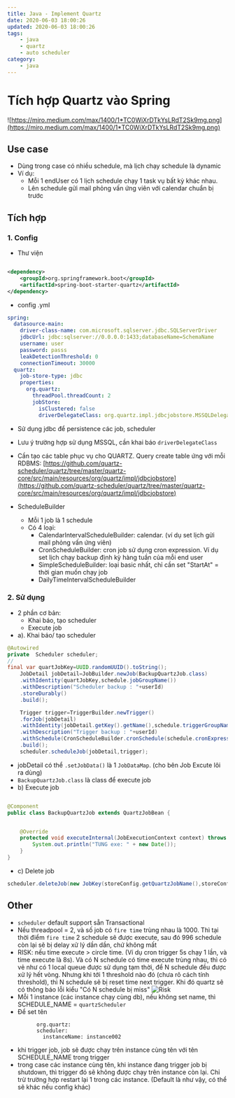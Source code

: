 ```yaml
---
title: Java - Implement Quartz
date: 2020-06-03 18:00:26
updated: 2020-06-03 18:00:26
tags:
    - java
    - quartz
    - auto scheduler
category: 
    - java
---
```


# Tích hợp Quartz vào Spring

![https://miro.medium.com/max/1400/1*TC0WiXrDTkYsLRdT2Sk9mg.png](https://miro.medium.com/max/1400/1*TC0WiXrDTkYsLRdT2Sk9mg.png)

## Use case

- Dùng trong case có nhiều schedule, mà lịch chạy schedule là dynamic
- Ví dụ:
    - Mỗi 1 endUser có 1 lịch schedule chạy 1 task vụ bất kỳ khác nhau.
    - Lên schedule gửi mail phỏng vấn ứng viên với calendar chuẩn bị trước

## Tích hợp

### 1. Config

- Thư viện

```xml

<dependency>
    <groupId>org.springframework.boot</groupId>
    <artifactId>spring-boot-starter-quartz</artifactId>
</dependency>
```

- config .yml

```yml
spring:
  datasource-main:
    driver-class-name: com.microsoft.sqlserver.jdbc.SQLServerDriver
    jdbcUrl: jdbc:sqlserver://0.0.0.0:1433;databaseName=SchemaName
    username: user
    password: passs
    leakDetectionThreshold: 0
    connectionTimeout: 30000
  quartz:
    job-store-type: jdbc
    properties:
      org.quartz:
        threadPool.threadCount: 2
        jobStore:
          isClustered: false
          driverDelegateClass: org.quartz.impl.jdbcjobstore.MSSQLDelegate
```

- Sử dụng jdbc để persistence các job, scheduler
- Lưu ý trường hợp sử dụng MSSQL, cần khai báo `driverDelegateClass`
- Cần tạo các table phục vụ cho QUARTZ. Query create table ứng với mỗi
  RDBMS: [https://github.com/quartz-scheduler/quartz/tree/master/quartz-core/src/main/resources/org/quartz/impl/jdbcjobstore](https://github.com/quartz-scheduler/quartz/tree/master/quartz-core/src/main/resources/org/quartz/impl/jdbcjobstore)

- ScheduleBuilder
    - Mỗi 1 job là 1 schedule
    - Có 4 loại:
        - CalendarIntervalScheduleBuilder: calendar. (ví dụ set lịch gửi mail phỏng vấn ứng viên)
        - CronScheduleBuilder: cron job sử dụng cron expression. Ví dụ set lịch chạy backup định kỳ hàng tuần của mỗi
          end user
        - SimpleScheduleBuilder: loại basic nhất, chỉ cần set "StartAt" = thời gian muốn chạy job
        - DailyTimeIntervalScheduleBuilder

### 2. Sử dụng

- 2 phần cơ bản:
    - Khai báo, tạo scheduler
    - Execute job
- a). Khai báo/ tạo scheduler

```java
@Autowired
private  Scheduler scheduler;
//
final var quartJobKey=UUID.randomUUID().toString();
    JobDetail jobDetail=JobBuilder.newJob(BackupQuartzJob.class)
    .withIdentity(quartJobKey,schedule.jobGroupName())
    .withDescription("Scheduler backup : "+userId)
    .storeDurably()
    .build();

    Trigger trigger=TriggerBuilder.newTrigger()
    .forJob(jobDetail)
    .withIdentity(jobDetail.getKey().getName(),schedule.triggerGroupName())
    .withDescription("Trigger backup : "+userId)
    .withSchedule(CronScheduleBuilder.cronSchedule(schedule.cronExpression()))
    .build();
    scheduler.scheduleJob(jobDetail,trigger);
```

- jobDetail có thể `.setJobData()` là 1 `JobDataMap`. (cho bên Job Excute lôi ra dùng)
- `BackupQuartzJob.class` là class để execute job
- b) Execute job

```java

@Component
public class BackupQuartzJob extends QuartzJobBean {


    @Override
    protected void executeInternal(JobExecutionContext context) throws JobExecutionException {
        System.out.println("TUNG exe: " + new Date());
    }
}
```

- c) Delete job

```java
scheduler.deleteJob(new JobKey(storeConfig.getQuartzJobName(),storeConfig.getQuartzJobGroup()));
```

## Other

- `scheduler` default support sẵn Transactional
- Nếu threadpool = 2, và số job có `fire time` trùng nhau là 1000. Thì tại thời điểm `fire time` 2 schedule sẽ được
  execute, sau đó 996 schedule còn lại sẽ bị delay xử lý dần dần, chứ không mất
- RISK: nếu time execute > circle time. (Ví dụ cron trigger 5s chạy 1 lần, và time execute là 8s). Và có N schedule có
  time execute trùng nhau, thì có vẻ như có 1 local queue được sử dụng tạm thời, để N schedule đều được xử lý hết vòng.
  Nhưng khi tới 1 threshold nào đó (chưa rõ cách tính threshold), thì N schedule sẽ bị reset time next trigger. Khi đó
  quartz sẽ có thông báo lỗi kiểu "Có N schedule bị miss"
  ![Risk](https://tungexplorer.s3.ap-southeast-1.amazonaws.com/java/QuartzRisk.PNG)
- Mỗi 1 instance (các instance chạy cùng db), nếu không set name, thì SCHEDULE_NAME = `quartzScheduler`
- Để set tên
  ```
        org.quartz:
        scheduler:
          instanceName: instance002
  ```
- khi trigger job, job sẽ được chạy trên instance cùng tên với tên SCHEDULE_NAME trong trigger
- trong case các instance cùng tên, khi instance đang trigger job bị shutdown, thì trigger đó sẽ không được chạy trên
  instance còn lại. Chỉ trừ trường hợp restart lại 1 trong các instance. (Default là như vậy, có thể sẽ khác nếu config
  khác)